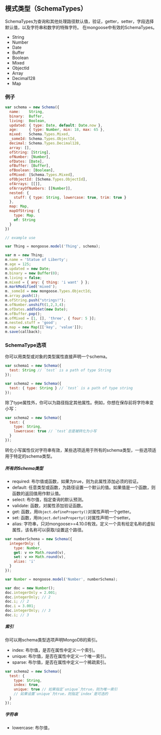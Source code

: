 ## 模式类型（SchemaTypes）
SchemaTypes为查询和其他处理路径默认值，验证，getter，setter，字段选择默认值，以及字符串和数字的特殊字符。
在mongoose中有效的SchemaTypes。
- String
- Number
- Date
- Buffer
- Boolean
- Mixed
- ObjectId
- Array
- Decimal128
- Map

### 例子

```js
var schema = new Schema({
  name:    String,
  binary:  Buffer,
  living:  Boolean,
  updated: { type: Date, default: Date.now },
  age:     { type: Number, min: 18, max: 65 },
  mixed:   Schema.Types.Mixed,
  _someId: Schema.Types.ObjectId,
  decimal: Schema.Types.Decimal128,
  array: [],
  ofString: [String],
  ofNumber: [Number],
  ofDates: [Date],
  ofBuffer: [Buffer],
  ofBoolean: [Boolean],
  ofMixed: [Schema.Types.Mixed],
  ofObjectId: [Schema.Types.ObjectId],
  ofArrays: [[]],
  ofArrayOfNumbers: [[Number]],
  nested: {
    stuff: { type: String, lowercase: true, trim: true }
  },
  map: Map,
  mapOfString: {
    type: Map,
    of: String
  }
})

// example use

var Thing = mongoose.model('Thing', schema);

var m = new Thing;
m.name = 'Statue of Liberty';
m.age = 125;
m.updated = new Date;
m.binary = new Buffer(0);
m.living = false;
m.mixed = { any: { thing: 'i want' } };
m.markModified('mixed');
m._someId = new mongoose.Types.ObjectId;
m.array.push(1);
m.ofString.push("strings!");
m.ofNumber.unshift(1,2,3,4);
m.ofDates.addToSet(new Date);
m.ofBuffer.pop();
m.ofMixed = [1, [], 'three', { four: 5 }];
m.nested.stuff = 'good';
m.map = new Map([['key', 'value']]);
m.save(callback);
```

### SchemaType选项
你可以用类型或对象的类型属性直接声明一个schema。

```js
var schema1 = new Schema({
  test: String // `test` is a path of type String
});

var schema2 = new Schema({
  test: { type: String } // `test` is a path of type string
});
```

除了type属性外，你可以为路径指定其他属性。例如，你想在保存前将字符串变小写：

```js
var schema2 = new Schema({
  test: {
    type: String,
    lowercase: true // `test`总是被转化为小写
  }
});
```

转化小写属性仅对字符串有效，某些选项适用于所有的schema类型，一些选项适用于特定的schema类型。
##### 所有的Schema类型
- required: 布尔值或函数，如果为true，则为此属性添加必须的验证。
- default: 任意类型或函数，为路径设置一个默认的值。如果值是一个函数，则函数的返回值用作默认值。
- select: 布尔值，指定查询的默认预测。
- validate: 函数，对属性添加验证函数。
- get: 函数，用`Object.defineProperty()`对属性声明一个getter。
- set: 函数，用`Object.defineProperty()`对属性声明一个setter。
- alias: 字符串，只对mongoose>=4.10.0有效。定义一个具有给定名称的虚拟属性，该名称可以获取/设置这个路径。

```js
var numberSchema = new Schema({
  integerOnly: {
    type: Number,
    get: v => Math.round(v),
    set: v => Math.round(v),
    alias: 'i'
  }
});

var Number = mongoose.model('Number', numberSchema);

var doc = new Number();
doc.integerOnly = 2.001;
doc.integerOnly; // 2
doc.i; // 2
doc.i = 3.001;
doc.integerOnly; // 3
doc.i; // 3
```

##### 索引
你可以用schema类型选项声明MongoDB的索引。
- index: 布尔值，是否在属性中定义一个索引。
- unique: 布尔值，是否在属性中定义一个唯一索引。
- sparse: 布尔值，是否在属性中定义一个稀疏索引。

```js
var schema2 = new Schema({
  test: {
    type: String,
    index: true,
    unique: true // 如果指定`unique`为true，则为唯一索引
    // 如果设置`unique`为true，则指定`index`是可选的
  }
});
```

##### 字符串
- lowercase: 布尔值，